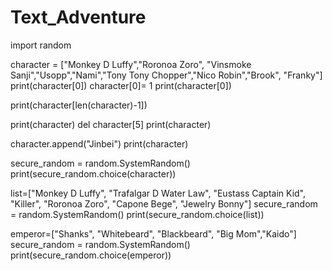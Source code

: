 # Text_Adventure

import random

character = ["Monkey D Luffy","Roronoa Zoro", "Vinsmoke Sanji","Usopp","Nami","Tony Tony Chopper","Nico Robin","Brook", "Franky"]
print(character[0])
character[0]= 1
print(character[0])

print(character[len(character)-1])

print(character)
del character[5]
print(character)

character.append("Jinbei")
print(character)

secure_random = random.SystemRandom()
print(secure_random.choice(character))

list=["Monkey D Luffy", "Trafalgar D Water Law", "Eustass Captain Kid", "Killer", "Roronoa Zoro", "Capone Bege", "Jewelry Bonny"]
secure_random = random.SystemRandom()
print(secure_random.choice(list))


emperor=["Shanks", "Whitebeard", "Blackbeard", "Big Mom","Kaido"]
secure_random = random.SystemRandom()
print(secure_random.choice(emperor))
